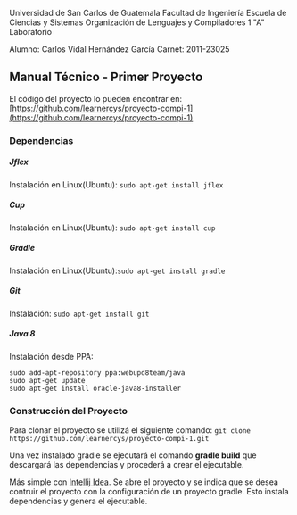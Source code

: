 Universidad de San Carlos de Guatemala
Facultad de Ingeniería
Escuela de Ciencias y Sistemas
Organización de Lenguajes y Compiladores 1 "A"
Laboratorio

Alumno: Carlos Vidal Hernández García
Carnet: 2011-23025

Manual Técnico - Primer Proyecto
---

El código del proyecto lo pueden encontrar en: [https://github.com/learnercys/proyecto-compi-1](https://github.com/learnercys/proyecto-compi-1)

### Dependencias

##### Jflex
Instalación en Linux(Ubuntu): `sudo apt-get install jflex`

##### Cup
Instalación en Linux(Ubuntu): `sudo apt-get install cup`

##### Gradle
Instalación en Linux(Ubuntu):`sudo apt-get install gradle`

##### Git
Instalación: `sudo apt-get install git`

##### Java 8
Instalación desde PPA:
```shell
sudo add-apt-repository ppa:webupd8team/java
sudo apt-get update
sudo apt-get install oracle-java8-installer
```


### Construcción del Proyecto

Para clonar el proyecto se utilizá el siguiente comando:
	`git clone https://github.com/learnercys/proyecto-compi-1.git`

Una vez instalado gradle se ejecutará el comando **gradle build** que descargará las dependencias y procederá a crear el ejecutable.

Más simple con [Intellij Idea](https://www.jetbrains.com/idea/). Se abre el proyecto y se indica que se desea contruir el proyecto con la configuración de un proyecto gradle. Esto instala dependencias y genera el ejecutable.




